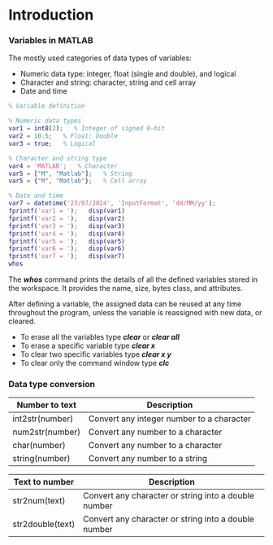# Introduction

### Variables in MATLAB

The mostly used categories of data types of variables: 
- Numeric data type: integer, float (single and double), and logical
- Character and string: character, string and cell array
- Date and time

```matlab
% Variable definition

% Numeric data types
var1 = int8(2);   % Integer of signed 8-bit
var2 = 10.5;   % Float: Double
var3 = true;   % Logical

% Character and string type
var4 = 'MATLAB';   % Character
var5 = ["M", "Matlab"];   % String
var5 = {"M", "Matlab"};   % Cell array

% Date and time
var7 = datetime('23/07/2024', 'InputFormat', 'dd/MM/yy');
fprintf('var1 = ');   disp(var1)
fprintf('var2 = ');   disp(var2)
fprintf('var3 = ');   disp(var3)
fprintf('var4 = ');   disp(var4)
fprintf('var5 = ');   disp(var5)
fprintf('var6 = ');   disp(var6)
fprintf('var7 = ');   disp(var7)
whos
```

The ***whos*** command prints the details of all the defined variables stored in the workspace. It provides the name, size, bytes
class, and attributes. 

After defining a variable, the assigned data can be reused at any time throughout the program, unless the variable is reassigned with new data, or cleared. 
- To erase all the variables type ***clear*** or ***clear all***
- To erase a specific variable type ***clear x***
- To clear two specific variables type ***clear x y***
- To clear only the command window type ***clc***

### Data type conversion


| Number to text   | Description                               |
| ---------------- | ----------------------------------------- |
| int2str(number)  | Convert any integer number to a character |
| num2str(number)  | Convert any number to a character         |
| char(number)     | Convert any number to a character         |
| string(number)   | Convert any number to a string            |

| Text to number   | Description                                          |
| ---------------- | ---------------------------------------------------- |
| str2num(text)    | Convert any character or string into a double number |                
| str2double(text) | Convert any character or string into a double number |






